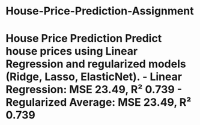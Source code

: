 # House-Price-Prediction-Assignment
# House Price Prediction  Predict house prices using Linear Regression and regularized models (Ridge, Lasso, ElasticNet).  - **Linear Regression**: MSE 23.49, R² 0.739 - **Regularized Average**: MSE 23.49, R² 0.739

